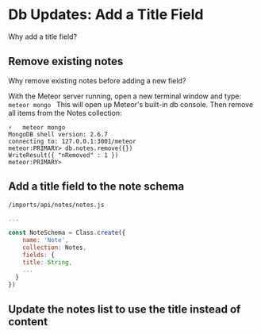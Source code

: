# Db Updates: Add a Title Field

Why add a title field?

## Remove existing notes
Why remove existing notes before adding a new field?

With the Meteor server running, open a new terminal window and type:
  ```meteor mongo ```
  This will open up Meteor's built-in db console.
  Then remove all items from the Notes collection:
  
  ```
  ⚡   meteor mongo
MongoDB shell version: 2.6.7
connecting to: 127.0.0.1:3001/meteor
meteor:PRIMARY> db.notes.remove({})
WriteResult({ "nRemoved" : 1 })
meteor:PRIMARY> 
```


## Add a title field to the note schema

``` /imports/api/notes/notes.js ```
```js
...

const NoteSchema = Class.create({
	name: 'Note',
	collection: Notes,
	fields: {
    title: String,
    ...
  }
})
```


## Update the notes list to use the title instead of content

## 


